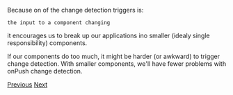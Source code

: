 Because on of the change detection triggers is:

 `the input to a component changing`
 
  it encourages us to break up our applications ino smaller (idealy single responsibility) components.

If our components do too much, it might be harder (or awkward) to trigger change detection. With smaller components, we'll have fewer problems with onPush change detection.

[Previous](./9.md) [Next](./11.md)